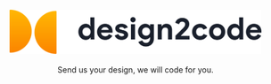 <p align="center">
    <img src="./public/svg/d2c_light.svg" height="80"><br/><br/>
    Send us your design, we will code for you.
</p>
